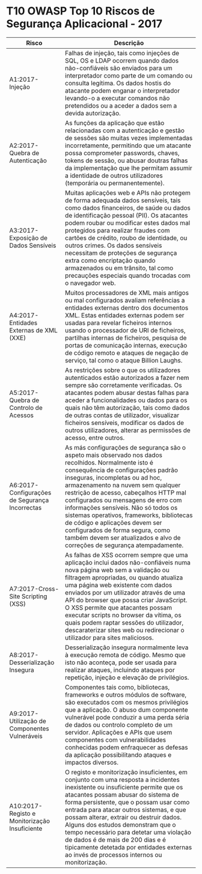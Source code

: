 # T10 OWASP Top 10 Riscos de Segurança Aplicacional - 2017

| Risco | Descrição |
| -- | -- |
| A1:2017-Injeção | Falhas de injeção, tais como injeções de SQL, OS e LDAP ocorrem quando dados não-confiáveis são enviados para um interpretador como parte de um comando ou consulta legítima. Os dados hostis do atacante podem enganar o interpretador levando-o a executar comandos não pretendidos ou a aceder a dados sem a devida autorização. |
| A2:2017-Quebra de Autenticação | As funções da aplicação que estão relacionadas com a autenticação e gestão de sessões são muitas vezes implementadas incorretamente, permitindo que um atacante possa comprometer passwords, chaves, tokens de sessão, ou abusar doutras falhas da implementação que lhe permitam assumir a identidade de outros utilizadores (temporária ou permanentemente). |
| A3:2017-Exposição de Dados Sensíveis | Muitas aplicações web e APIs não protegem de forma adequada dados sensíveis, tais como dados financeiros, de saúde ou dados de identificação pessoal (PII). Os atacantes podem roubar ou modificar estes dados mal protegidos para realizar fraudes com cartões de crédito, roubo de identidade, ou outros crimes. Os dados sensíveis necessitam de proteções de segurança extra como encriptação quando armazenados ou em trânsito, tal como precauções especiais quando trocadas com o navegador web. |
| A4:2017-Entidades Externas de XML (XXE) | Muitos processadores de XML mais antigos ou mal configurados avaliam referências a entidades externas dentro dos documentos XML. Estas entidades externas podem ser usadas para revelar ficheiros internos usando o processador de URI de ficheiros, partilhas internas de ficheiros, pesquisa de portas de comunicação internas, execução de código remoto e ataques de negação de serviço, tal como o ataque Billion Laughs. |
| A5:2017-Quebra de Controlo de Acessos | As restrições sobre o que os utilizadores autenticados estão autorizados a fazer nem sempre são corretamente verificadas. Os atacantes podem abusar destas falhas para aceder a funcionalidades ou dados para os quais não têm autorização, tais como dados de outras contas de utilizador, visualizar ficheiros sensíveis, modificar os dados de outros utilizadores, alterar as permissões de acesso, entre outros. |
| A6:2017-Configurações de Segurança Incorrectas | As más configurações de segurança são o aspeto mais observado nos dados recolhidos. Normalmente isto é consequência de configurações padrão inseguras, incompletas ou ad hoc, armazenamento na nuvem sem qualquer restrição de acesso, cabeçalhos HTTP mal configurados ou mensagens de erro com informações sensíveis. Não só todos os sistemas operativos, frameworks, bibliotecas de código e aplicações devem ser configurados de forma segura, como também devem ser atualizados e alvo de correções de segurança atempadamente. |
| A7:2017-Cross-Site Scripting (XSS) | As falhas de XSS ocorrem sempre que uma aplicação inclui dados não-confiáveis numa nova página web sem a validação ou filtragem apropriadas, ou quando atualiza uma página web existente com dados enviados por um utilizador através de uma API do browser que possa criar JavaScript. O XSS permite que atacantes possam executar scripts no browser da vítima, os quais podem raptar sessões do utilizador, descaraterizar sites web ou redirecionar o utilizador para sites maliciosos. |
| A8:2017-Desserialização Insegura | Desserialização insegura normalmente leva à execução remota de código. Mesmo que isto não aconteça, pode ser usada para realizar ataques, incluindo ataques por repetição, injeção e elevação de privilégios. |
| A9:2017-Utilização de Componentes Vulneráveis | Componentes tais como, bibliotecas, frameworks e outros módulos de software, são executados com os mesmos privilégios que a aplicação. O abuso dum componente vulnerável pode conduzir a uma perda séria de dados ou controlo completo de um servidor. Aplicações e APIs que usem componentes com vulnerabilidades conhecidas podem enfraquecer as defesas da aplicação possibilitando ataques e impactos diversos. |
| A10:2017-Registo e Monitorização Insuficiente | O registo e monitorização insuficientes, em conjunto com uma resposta a incidentes inexistente ou insuficiente permite que os atacantes possam abusar do sistema de forma persistente, que o possam usar como entrada para atacar outros sistemas, e que possam alterar, extrair ou destruir dados. Alguns dos estudos demonstram que o tempo necessário para detetar uma violação de dados é de mais de 200 dias e é tipicamente detetada por entidades externas ao invés de processos internos ou monitorização. |

